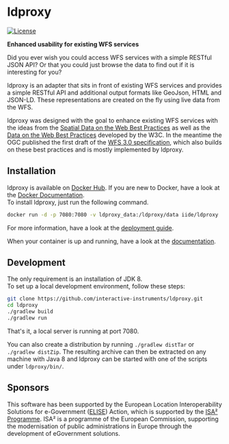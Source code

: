 # ldproxy

[![License](https://img.shields.io/badge/license-MPL%202.0-blue.svg)](http://mozilla.org/MPL/2.0/)

**Enhanced usability for existing WFS services**

Did you ever wish you could access WFS services with a simple RESTful JSON API? Or that you could just browse the data to find out if it is interesting for you?

ldproxy is an adapter that sits in front of existing WFS services and provides a simple RESTful API and additional output formats like GeoJson, HTML and JSON-LD. These representations are created on the fly using live data from the WFS.

ldproxy was designed with the goal to enhance existing WFS services with the ideas from the [Spatial Data on the Web Best Practices](https://www.w3.org/TR/sdw-bp/) as well as the [Data on the Web Best Practices](https://www.w3.org/TR/dwbp/) developed by the W3C. In the meantime the OGC published the first draft of the [WFS 3.0 specification](https://cdn.rawgit.com/opengeospatial/WFS_FES/3.0.0-draft.1/docs/17-069.html), which also builds on these best practices and is mostly implemented by ldproxy.

## Installation
ldproxy is available on [Docker Hub](https://hub.docker.com/r/iide/ldproxy/). If you are new to Docker, have a look at the  [Docker Documentation](https://docs.docker.com/).  
To install ldproxy, just run the following command.

```bash
docker run -d -p 7080:7080 -v ldproxy_data:/ldproxy/data iide/ldproxy
```
For more information, have a look at the [deployment guide](http://interactive-instruments.github.io/ldproxy/manual/00-deployment.html).

When your container is up and running, have a look at the [documentation](http://interactive-instruments.github.io/ldproxy/).

## Development

The only requirement is an installation of JDK 8.  
To set up a local development environment, follow these steps:

```bash
git clone https://github.com/interactive-instruments/ldproxy.git
cd ldproxy
./gradlew build
./gradlew run
```

That's it, a local server is running at port 7080.

You can also create a distribution by running ```./gradlew distTar``` or ```./gradlew distZip```. The resulting archive can then be extracted on any machine with Java 8 and ldproxy can be started with one of the scripts under ```ldproxy/bin/```.

## Sponsors

This software has been supported by the European Location Interoperability Solutions for e-Government ([ELISE](https://ec.europa.eu/isa2/actions/elise_en)) Action, which is supported by the [ISA² Programme](https://ec.europa.eu/isa2/). ISA² is a programme of the European Commission, supporting the modernisation of public administrations in Europe through the development of eGovernment solutions.
